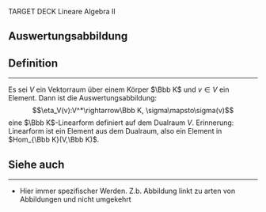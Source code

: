 
TARGET DECK
Lineare Algebra II

Auswertungsabbildung
--
## Definition
***
Es sei $V$ ein Vektorraum über einem Körper $\Bbb K$ und $v\in V$ ein Element. Dann ist die Auswertungsabbildung: $$\eta_V(v):V^*\rightarrow\Bbb K, \sigma\mapsto\sigma(v)$$eine $\Bbb K$-Linearform definiert auf dem Dualraum $V$.
Erinnerung: Linearform ist ein Element aus dem Dualraum, also ein Element in $Hom_{\Bbb K}(V,\Bbb K)$.
## Siehe auch
***
* Hier immer spezifischer Werden. Z.b. Abbildung linkt zu arten von Abbildungen und nicht umgekehrt